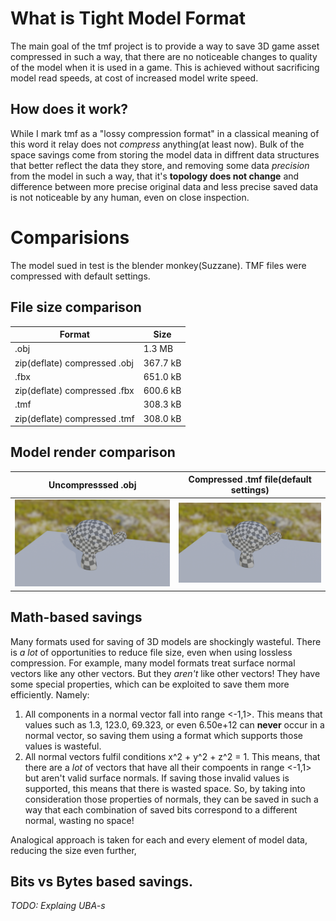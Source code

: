# What is Tight Model Format
The main goal of the tmf project is to provide a way to save 3D game asset compressed in such a way, that there are no noticeable changes to quality of the model when it is used in a game. This is achieved without sacrificing model read speeds, at cost of increased model write speed.
## How does it work?
While I mark tmf as a "lossy compression format" in a classical meaning of this word it relay does not *compress* anything(at least now). Bulk of the space savings come from storing the model data in diffrent data structures that better reflect the data they store, and removing some data *precision* from the model in such a way, that it's **topology does not change** and difference between more precise original data and less precise saved data is not noticeable by any human, even on close inspection.
# Comparisions
The model sued in test is the blender monkey(Suzzane). TMF files were compressed with default settings.
## File size comparison
| Format | Size |
|--------|------|
| .obj   | 1.3 MB |
| zip(deflate) compressed .obj | 367.7 kB |
| .fbx | 651.0 kB |
| zip(deflate) compressed .fbx | 600.6 kB |
| .tmf |  308.3 kB |
| zip(deflate) compressed .tmf | 308.0 kB |
## Model render comparison
| Uncompresssed .obj | Compressed .tmf file(default settings) |
| ------------------ | ---------------------------------------|
| <img src="docs/original.png"> | <img src="docs/tmf.png"> |
## Math-based savings
Many formats used for saving of 3D models are shockingly wasteful. There is *a lot* of opportunities to reduce file size, even when using lossless compression. For example, many model formats treat surface normal vectors like any other vectors. But they *aren't* like other vectors! They have some special properties, which can be exploited to save them more efficiently. Namely:
1. All components in a normal vector fall into range <-1,1>. This means that values such as 1.3, 123.0, 69.323, or even 6.50e+12 can **never** occur in a normal vector, so saving them using a format which supports those values is wasteful.
2. All normal vectors fulfil conditions x^2 + y^2 + z^2 = 1. This means, that there are a *lot* of vectors that have all their compoents in range <-1,1> but aren't valid surface normals. If saving those invalid values is supported, this means that there is wasted space. 
So, by taking into consideration those properties of normals, they can be saved in such a way that each combination of saved bits correspond to a different normal, wasting no space! 

Analogical approach is taken for each and every element of model data, reducing the size even further,
## Bits vs Bytes based savings.
*TODO: Explaing UBA-s*

